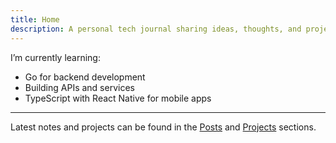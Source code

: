 ```yaml
---
title: Home
description: A personal tech journal sharing ideas, thoughts, and projects.
---
```


I’m currently learning:

- Go for backend development  
- Building APIs and services  
- TypeScript with React Native for mobile apps  

---

Latest notes and projects can be found in the [Posts](/posts/) and [Projects](/projects/) sections.

